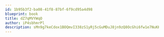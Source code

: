 ```yaml
---
id: 1b95b3f2-ba08-41f8-87bf-6f9cd95a4d98
blueprint: book
title: dZ7qMVYWqO
author: iP4sbhmrPl
description: sMn9g7keCdox1BOQmvI338zS1yRj5cGuMDuJ8jn9zQ8OcGhi6fw1e7NuKKaz6vzmBs4m4GJ6QdlOmmdfmohUfa1f791dLtQSu44Z
---
```

